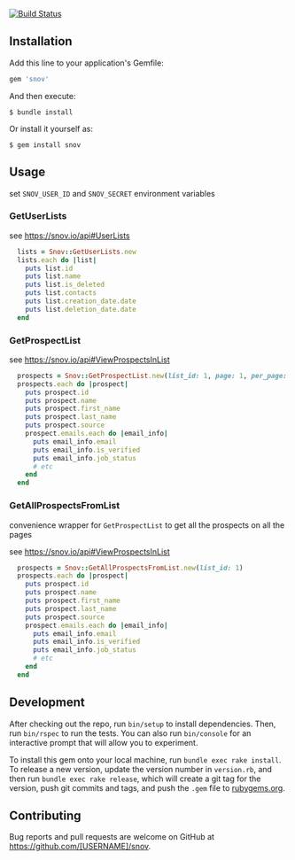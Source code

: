 [![Build Status](https://travis-ci.org/NEXL-LTS/snov-ruby.svg?branch=main)](https://travis-ci.org/NEXL-LTS/snov-ruby)

## Installation

Add this line to your application's Gemfile:

```ruby
gem 'snov'
```

And then execute:

    $ bundle install

Or install it yourself as:

    $ gem install snov

## Usage

set `SNOV_USER_ID` and `SNOV_SECRET` environment variables

### GetUserLists

see https://snov.io/api#UserLists 

```ruby
  lists = Snov::GetUserLists.new
  lists.each do |list|
    puts list.id
    puts list.name
    puts list.is_deleted
    puts list.contacts
    puts list.creation_date.date
    puts list.deletion_date.date
  end
```

### GetProspectList

see https://snov.io/api#ViewProspectsInList

```ruby
  prospects = Snov::GetProspectList.new(list_id: 1, page: 1, per_page: 100)
  prospects.each do |prospect|
    puts prospect.id
    puts prospect.name
    puts prospect.first_name
    puts prospect.last_name
    puts prospect.source
    prospect.emails.each do |email_info|
      puts email_info.email
      puts email_info.is_verified
      puts email_info.job_status
      # etc
    end
  end
```

### GetAllProspectsFromList

convenience wrapper for `GetProspectList` to get all the prospects on all the pages

see https://snov.io/api#ViewProspectsInList

```ruby
  prospects = Snov::GetAllProspectsFromList.new(list_id: 1)
  prospects.each do |prospect|
    puts prospect.id
    puts prospect.name
    puts prospect.first_name
    puts prospect.last_name
    puts prospect.source
    prospect.emails.each do |email_info|
      puts email_info.email
      puts email_info.is_verified
      puts email_info.job_status
      # etc
    end
  end
```


## Development

After checking out the repo, run `bin/setup` to install dependencies. Then, run `bin/rspec` to run the tests. You can also run `bin/console` for an interactive prompt that will allow you to experiment.

To install this gem onto your local machine, run `bundle exec rake install`. To release a new version, update the version number in `version.rb`, and then run `bundle exec rake release`, which will create a git tag for the version, push git commits and tags, and push the `.gem` file to [rubygems.org](https://rubygems.org).

## Contributing

Bug reports and pull requests are welcome on GitHub at https://github.com/[USERNAME]/snov.

